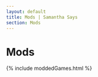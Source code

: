 ```yaml
---
layout: default
title: Mods | Samantha Says
section: Mods
---
```


<h1>Mods</h1>

<div class="tablesContainer">
{% include moddedGames.html %}
</div>